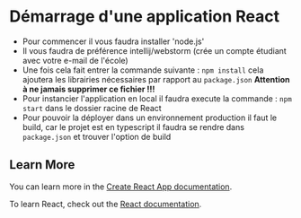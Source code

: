 # Démarrage d'une application React

- Pour commencer il vous faudra installer 'node.js'
- Il vous faudra de préférence intellij/webstorm (crée un compte étudiant avec votre e-mail de l'école)
- Une fois cela fait entrer la commande suivante : `npm install` cela ajoutera les librairies nécessaires par rapport au `package.json` 
 **Attention à ne jamais supprimer ce fichier !!!**  
- Pour instancier l'application en local il faudra execute la commande : `npm start` dans le dossier racine de React
- Pour pouvoir la déployer dans un environnement production il faut le build, car le projet est en typescript il faudra se rendre dans `package.json` et trouver l'option de build

## Learn More

You can learn more in the [Create React App documentation](https://facebook.github.io/create-react-app/docs/getting-started).

To learn React, check out the [React documentation](https://reactjs.org/).
